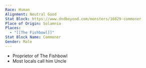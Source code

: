 ```yaml
---
Race: Human
Alignment: Neutral Good
Stat Block: https://www.dndbeyond.com/monsters/16829-commoner
Place of Origin: Solamnia
Places:
  - "[[The Fishbowl]]"
Stat Block Name: Commoner
Gender: Male
---
```

- Proprietor of The Fishbowl
- Most locals call him Uncle